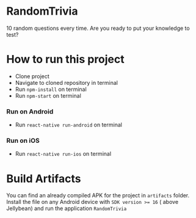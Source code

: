 # RandomTrivia
10 random questions every time. Are you ready to put your knowledge to test?

# How to run this project
* Clone project
* Navigate to cloned repository in terminal
* Run `npm-install` on terminal
* Run `npm-start` on terminal
### Run on Android
* Run `react-native run-android` on terminal
### Run on iOS
* Run `react-native run-ios` on terminal

# Build Artifacts
You can find an already compiled APK for the project in `artifacts` folder. Install the file on any Android device with `SDK version >= 16` ( above Jellybean) and run the application `RandomTrivia`
